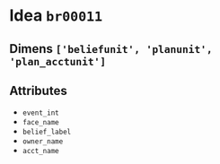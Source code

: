 # Idea `br00011`

## Dimens `['beliefunit', 'planunit', 'plan_acctunit']`

## Attributes
- `event_int`
- `face_name`
- `belief_label`
- `owner_name`
- `acct_name`
